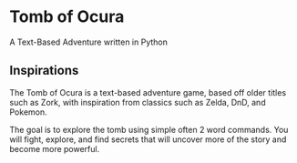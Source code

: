 # Tomb of Ocura
A Text-Based Adventure written in Python

## Inspirations
The Tomb of Ocura is a text-based adventure game, based off older titles such as Zork, with inspiration from classics such as Zelda, DnD, and Pokemon.<br>

The goal is to explore the tomb using simple often 2 word commands. You will fight, explore, and find secrets that will uncover more of the story and become more powerful.
